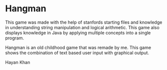 # Hangman

This game was made with the help of stanfords starting files and knowledge in understanding string manipulation and logical arithmetic. This game also displays knowledge in Java by applying multiple concepts into a single program.

Hangman is an old childhood game that was remade by me. This game shows the combination of text based user input with graphical output.

Hayan Khan 